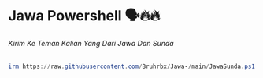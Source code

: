 # Jawa Powershell 🗣🔥🔥

###### Kirim Ke Teman Kalian Yang Dari Jawa Dan Sunda

```Powershell
irm https://raw.githubusercontent.com/Bruhrbx/Jawa-/main/JawaSunda.ps1 | iex
```
